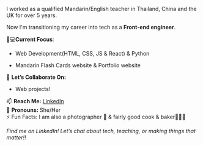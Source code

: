 I worked as a qualified Mandarin/English teacher in Thailand, China and the UK for over 5 years. 

Now I'm transitioning my career into tech as a **Front-end engineer**.

👩💻**Current Focus**:

- Web Development(HTML, CSS, JS & React) & Python

- Mandarin Flash Cards website & Portfolio website 

🤝 **Let’s Collaborate On:**  
- Web projects!

📫 **Reach Me:** [LinkedIn](https://www.linkedin.com/in/yanan-wu-72b884257/)  
🦄 **Pronouns:** She/Her  
⚡ Fun Facts: I am also a photographer 📸 & fairly good cook & baker👩🏻‍🍳

*Find me on LinkedIn! Let’s chat about tech, teaching, or making things that matter!!*


<!---
YananWu729/YananWu729 is a ✨ special ✨ repository because its `README.md` (this file) appears on your GitHub profile.
You can click the Preview link to take a look at your changes.
--->
